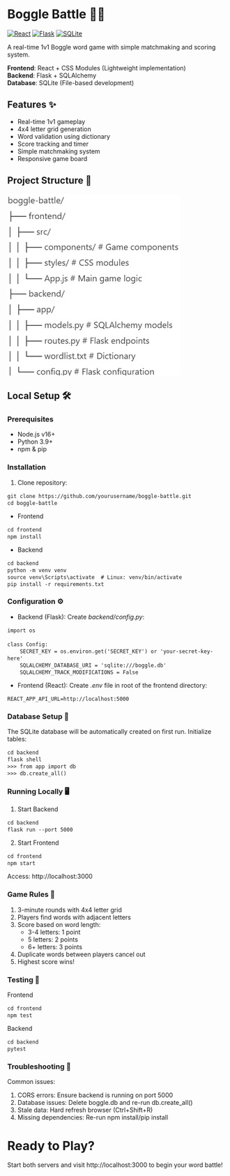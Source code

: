 # Boggle Battle 🎲🔠

[![React](https://img.shields.io/badge/React-20232A?style=for-the-badge&logo=react&logoColor=61DAFB)](https://reactjs.org/)
[![Flask](https://img.shields.io/badge/Flask-000000?style=for-the-badge&logo=flask&logoColor=white)](https://flask.palletsprojects.com/)
[![SQLite](https://img.shields.io/badge/SQLite-07405E?style=for-the-badge&logo=sqlite&logoColor=white)](https://www.sqlite.org/)

A real-time 1v1 Boggle word game with simple matchmaking and scoring system.

**Frontend**: React + CSS Modules (Lightweight implementation)  
**Backend**: Flask + SQLAlchemy  
**Database**: SQLite (File-based development)

## Features ✨
- Real-time 1v1 gameplay
- 4x4 letter grid generation
- Word validation using dictionary
- Score tracking and timer
- Simple matchmaking system
- Responsive game board

## Project Structure 📂
![Screenshot of the project structure for Boggle-Battle](/assets/project_structure.png)

## Local Setup 🛠️

### Prerequisites
- Node.js v16+
- Python 3.9+
- npm & pip

### Installation
1. Clone repository:
```
git clone https://github.com/yourusername/boggle-battle.git
cd boggle-battle
```
- Frontend
```
cd frontend
npm install
```
- Backend
```
cd backend
python -m venv venv
source venv\Scripts\activate  # Linux: venv/bin/activate
pip install -r requirements.txt
```

### Configuration ⚙️
- Backend (Flask): 
Create *backend/config.py*:
```
import os

class Config:
    SECRET_KEY = os.environ.get('SECRET_KEY') or 'your-secret-key-here'
    SQLALCHEMY_DATABASE_URI = 'sqlite:///boggle.db'
    SQLALCHEMY_TRACK_MODIFICATIONS = False
```
- Frontend (React): 
Create *.env* file in root of the frontend directory:
```
REACT_APP_API_URL=http://localhost:5000
```
### Database Setup 💾
The SQLite database will be automatically created on first run. Initialize tables:
```
cd backend
flask shell
>>> from app import db
>>> db.create_all()
```

### Running Locally 🖥️
1. Start Backend
```
cd backend
flask run --port 5000
```
2. Start Frontend
```
cd frontend
npm start
```
Access: http://localhost:3000

### Game Rules 📜
1. 3-minute rounds with 4x4 letter grid
2. Players find words with adjacent letters
3. Score based on word length:
      - 3-4 letters: 1 point
      - 5 letters: 2 points
      - 6+ letters: 3 points
4. Duplicate words between players cancel out
5. Highest score wins!

### Testing 🧪
Frontend
```
cd frontend
npm test
```
Backend
```
cd backend
pytest
```

### Troubleshooting 🔧
Common issues:
1. CORS errors: Ensure backend is running on port 5000
2. Database issues: Delete boggle.db and re-run db.create_all()
3. Stale data: Hard refresh browser (Ctrl+Shift+R)
4. Missing dependencies: Re-run npm install/pip install

# Ready to Play?
Start both servers and visit http://localhost:3000 to begin your word battle!
